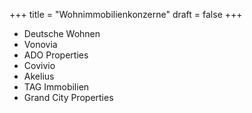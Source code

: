 +++
title = "Wohnimmobilienkonzerne"
draft = false
+++

-   Deutsche Wohnen
-   Vonovia
-   ADO Properties
-   Covivio
-   Akelius
-   TAG Immobilien
-   Grand City Properties
